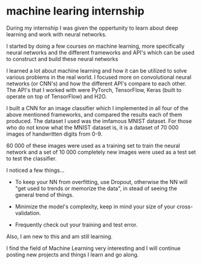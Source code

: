 # machine learing internship

During my internship I was given the oppertunity to learn about deep learning and work with neural networks.

I started by doing a few courses on machine learning, more specifically neural networks and the different frameworks and API's
which can be used to construct and build these neural networks

I learned a lot about machine learning and how it can be utilized to solve various problems in the real world.
I focused more on convolutional neural networks (or CNN's) and how the different API's compare to each other. The API's that I worked with 
were PyTorch, TensorFlow, Keras (built to operate on top of TensorFlow) and H2O.

I built a CNN for an image classifier which I implemented in all four of the above mentioned frameworks, and compared the results each of them produced.
The dataset I used was the imfamous MNIST dataset. For those who do not know what the MNIST dataset is,
it is a dataset of 70 000 images of handwritten digits from 0-9.

60 000 of these images were used as a training set to train the neural network and a set of 10 000 completely new images were used as a test set
to test the classifier.

I noticed a few things...

- To keep your NN from overfitting, use Dropout, otherwise the NN will "get used to trends or memorize the data", in stead of seeing the general trend of things.

- Minimize the model's complexity, keep in mind your size of your cross-validation.

- Frequently check out your training and test error.

Also, I am new to this and am still learning.

I find the field of Machine Learning very interesting and I will continue posting new projects and things I learn and go along.


